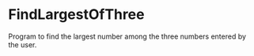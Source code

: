 # FindLargestOfThree
Program to find the largest number among the three numbers entered by the user. 
